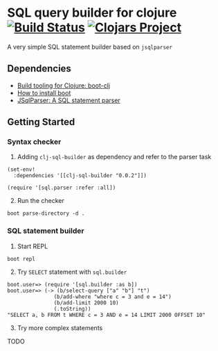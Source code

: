 # SQL query builder for clojure [![Build Status](https://travis-ci.org/hsunsmile/clj-sql-builder.svg?branch=master)](https://travis-ci.org/hsunsmile/clj-sql-builder) [![Clojars Project](https://img.shields.io/clojars/v/clj-sql-builder.svg)](https://clojars.org/clj-sql-builder)

A very simple SQL statement builder based on `jsqlparser`
## Dependencies
- [Build tooling for Clojure: boot-clj](http://boot-clj.com/)
 - [How to install boot](https://github.com/boot-clj/boot#install) 
- [JSqlParser: A SQL statement parser](https://github.com/JSQLParser/JSqlParser)

## Getting Started
### Syntax checker
1. Adding `clj-sql-builder` as dependency and refer to the parser task
 ```
 (set-env!
   :dependencies '[[clj-sql-builder "0.0.2"]])

 (require '[sql.parser :refer :all])
 ```
2. Run the checker
 ```
 boot parse-directory -d .
 ```
 
### SQL statement builder
1. Start REPL

 ```
 boot repl
 ```

2. Try `SELECT` statement with `sql.builder`

 ```
 boot.user=> (require '[sql.builder :as b])
 boot.user=> (-> (b/select-query ["a" "b"] "t")
                (b/add-where "where c = 3 and e = 14")
                (b/add-limit 2000 10)
                (.toString))
 "SELECT a, b FROM t WHERE c = 3 AND e = 14 LIMIT 2000 OFFSET 10"
 ```

3. Try more complex statements

TODO
